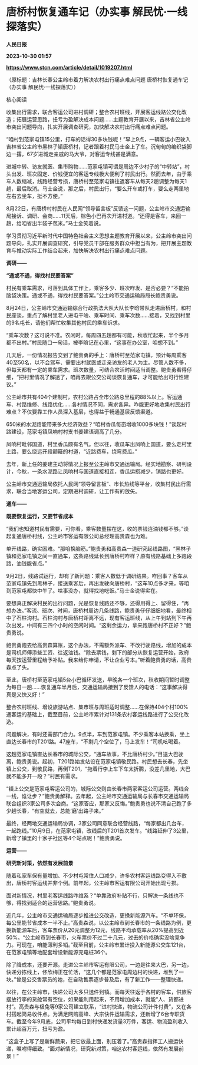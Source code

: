# 唐桥村恢复通车记（办实事 解民忧·一线探落实）
**人民日报**

**2023-10-30 01:57**

**https://www.stcn.com/article/detail/1019207.html**

（原标题：吉林长春公主岭市着力解决农村出行痛点难点问题 唐桥村恢复通车记（办实事 解民忧·一线探落实））

核心阅读

收集出行需求，联合客运公司进村调研；整合农村班线，开展客运线路公交化改造；拓展运营思路，扭亏为盈解决成本问题……主题教育开展以来，吉林省公主岭市突出问题导向，扎实开展调查研究，加快解决农村出行痛点难点问题。

“咱村到范家屯镇15公里，打车的话得30多块钱呢！”早上9点，一辆客运小巴驶入吉林省公主岭市黑林子镇唐桥村，记者跟着村民马士金上了车。沉甸甸的编织袋脚边一撂，67岁进城走亲戚的马大爷，对客运专线甚是满意。

进城中转、访友就医、集市购物……范家屯镇可谓是周边不少村子的“中转站”，村头出发、班次固定、价钱便宜的客运专线极大便利了村民出行。然而去年，由于乘车人数缩减，线路经营亏损，唐桥村至范家屯镇往返客车从每天2趟调整为每天1趟，最后取消。马士金说，那之后，村民出行，“要么开车或打车，要么走两里地左右去坐车，挺不方便。”

8月22日，有唐桥村村民在人民网“领导留言板”反馈这一问题，公主岭市交通运输局接诉、调研、会商……11天后，棕色小巴再次开进村道。“还得是客车，来回一趟，给咱省出半袋子苞米。”马士金笑着说。

学习贯彻习近平新时代中国特色社会主义思想主题教育开展以来，公主岭市突出问题导向，扎实开展调查研究，引导党员干部在服务群众中担当有为，把开展主题教育与推动实际工作结合起来，加快解决农村出行痛点难点问题。

**调研——**

**“通或不通，得找村民要答案”**

村民有乘车需求，可落到具体工作上，乘客多少、班次咋发、是否必要？“不能拍脑袋决策。通或不通，得找村民要答案。”公主岭市交通运输局局长鲍贵勇说。

8月24日，公主岭市交通运输综合行政执法大队大队长李晗带队走进唐桥村，和村民座谈，重点了解村里老人进屯干啥、乘车时间、乘车次数……接着，又找到村里的9名屯长，请他们帮忙收集其他村民的乘车诉求。

“乘车次数？这可说不准。农闲时，每周四五趟都有可能，秋收忙起来，半个多月都不出村。”村民随口一句话，被李晗记在心里，“这事在办公室，咱想不到。”

几天后，一份情况报告交到了鲍贵勇的手上：唐桥村至范家屯镇，预计每周乘客40至50名，以不会驾车、需要出村就医或走亲访友的老人为主。尽管人数不多，但每天都有一定的乘车需求。班次数量，可结合农活时间适当调整。鲍贵勇看得仔细，“把村里情况了解透了，咱再去跟公交公司谈恢复通车，才可能给出可行性建议。”

公主岭市共有404个建制村，农村公路占全市公路总里程的88%以上。客运通车、村路维修、线路优化……各村情况不同，需求各异。咋能更好地收集村民出行难点？不仅要靠工作人员深入基层，也得益于畅通基层反馈渠道。

650米的水泥路能带来多大经济效益？“咱村香瓜每亩增收1000多块钱！”谈起村路建设，范家屯镇凤响村村支书姜建语调高了几分。

凤响村毗邻国道，村里香瓜颇有名气。但以往，收瓜车出凤响上国道，要么走村里土路，要么绕远开段颠簸的村道，“近路费车，绕弯费瓜。”

去年，新上任的姜建主动将情况上报至公主岭市交通运输局。经实地勘察、研判设计，今秋，一条水泥路让凤响村与国道直接相连，香瓜运损减少，销路也更好。

公主岭市交通运输局依托人民网“领导留言板”、市长热线等平台，收集村民出行需求，联合当地客运公司，定期进村调研，让工作有的放矢。

**通车——**

**既要恢复运行，又要节省成本**

“我们也知道村民有需要，可你看，乘客数量摆在这，收的票钱连油钱都不够。”谈起复通唐桥村线，公主岭市客运有限公司总经理高贵森也为难。

单开线路，确实困难。“那咱换脑筋。”鲍贵勇和高贵森一道研究起线路图，“黑林子镇和范家屯镇之间一直通车，这条路线延长到唐桥村咋样？原有线路基础上多跑段路，油钱能省点。”

9月2日，线路试运行，却有了新问题：乘客人数低于调研结果。咋回事？客车从范家屯镇先到黑林子，接送乘客后，再出发驶向唐桥村，“这车10点多才来，等咱到范家屯都快中午了。啥事没办，就得找地吃饭。”马士金说得实在。

要想真正解决村民的出行问题，光是恢复线路还不够，还得用得上、留得住，“再想办法。”客流、班次、时间，唐桥村周边几条线路，鲍贵勇仔仔细细地看，最终相中了石柱沟村。石柱沟村与唐桥村距离不远，现有客运班线，从上午到站到下午再次出发，中间有三四个小时的空闲时间。“这剩余运力，拿来跑唐桥村不正好？”鲍贵勇说。

鲍贵勇跑去给高贵森算账，这个办法，不需额外派车、不改行驶路线，增加的成本是司机师傅添些工资、往返油钱。“除去票钱，剩下的部分从恢复运营开始，政府每天按运营里程给予补贴。我来给你申请，不让企业亏本。”听着鲍贵勇的话，高贵森点了头。

至此，唐桥村至范家屯镇5台小巴循环发送，早晚各一个班次，秋收期间暂时调整为每日一趟……恢复通车半月后，交通运输局接到了反馈人的电话：“这事解决得真是又快又好！”

整合农村班线、增设旅游站点、集市班与周班适时调整……在保持404个村100%通客运的基础上，截至目前，公主岭市累计对131条农村客运线路进行了公交化改造。

问题解决，有时还需部门合力。9点半，车到范家屯镇。不少乘客本站换乘，坐上直达长春市的T201路。47座车，“不剩几个空位了，马上发车！”司机吆喝着。

这趟范家屯镇直达长春市的城际公交，“通车故事，不比唐桥村少。”目送大巴驶离，鲍贵勇说。起初，T201路始发站设在范家屯镇敬民路。村民想去长春，先坐镇上公交，到敬民路，再倒T201，“拖着行李上车下车太折腾，没差几里地，大巴就不能多开一段？”村民有需求。

“镇上公交是范家屯客运公司的，城际公交则由长春市两家客运公司运营。两线合一线，谁让步？”鲍贵勇解释。去年起，公主岭市交通运输局与长春市交通运输局联合组织3家公司多次会商。“这家答应，那家又反悔。”鲍贵勇也说不清自己跑了多少趟长春，“有空就去，总能‘磨’出路子来。”

最终，经两地交通运输局协调，3家公司同意联合经营线路，“每家都出几台车，一起跑线。”10月9日，在范家屯镇，改线后的T201首次发车。“线路延伸了3公里，新增了镇里的十家子社区等4个站点呢！”鲍贵勇说。

**运营——**

**研究新对策，依然有发展前景**

随着私家车保有量增加、不少村屯常住人口减少，许多农村客运线路变得入不敷出，唐桥村客运线并非个例。前年起，公主岭市客运有限公司开始出现亏损。

面对新情况，村里老客运线路咋维系？“单靠政府补贴不行，只解决一条线也不够，得找到适合的运营思路。”鲍贵勇说。

近几年，公主岭市交通运输局逐步推进公交改造，更换新能源汽车。“不单环保，每公里能节省成本一半不止。”高贵森说，以公主岭市到长春市的一条线路为例，更换新能源车后，客车票价从20元调整为12元，线路平均承载率从20%提高到近50%。“公主岭市到长春市，火车票价不过二十几元，过去的价格确实没啥竞争力。可现在，咱能薄利多销。”截至目前，公主岭市累计投入新能源公交车121台，在范家屯镇等地配套增设新能源充电桩36个。

除了降成本，还要开源。走进公主岭市客运有限公司，一边是往来大巴，另一边，快递分拣线上，佟欣梅正在忙活，“这几个都是范家屯周边村的快递，堆到了一块。”曾是公交售票员的她，在自动售票逐步普及后，有了新工作——整理快递。

以往，在公主岭市，快递公司大多只送件到镇。而每天往返于各村的客车，供旅客摆放行李的货舱常有空位，如果能利用起来，不用增加成本，就能“人、货都进村”。高贵森与极兔等9家公司建立联系，“进村快递，物流公司计件付费”，又在各村搭起简易收件点。为满足网购高峰、大宗快件运输需求，还新增了6台专职货车。截至今年9月底，公司平均每日到村快递发货量3万件，客运、物流盈利收入累计超百万元，扭亏为盈。

“这盒子上写了是新鲜蔬果，把它放最上面，别压着了。”高贵森指挥工人搬运快递，嘱咐得细致。“面对新情况，研究新对策，咱这农村客运线，依然有发展前景！”